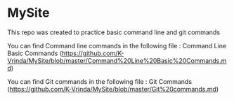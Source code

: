 # MySite
This repo was created to practice basic command line and git commands

You can find Command line commands in the following file : Command Line Basic Commands (https://github.com/K-Vrinda/MySite/blob/master/Command%20Line%20Basic%20Commands.md)

You can find Git commands in the following file : Git Commands (https://github.com/K-Vrinda/MySite/blob/master/Git%20commands.md)
